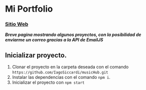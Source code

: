 # Mi Portfolio
### [Sitio Web](https://iagosiccardi.com.ar)


***Breve pagina mostrando algunos proyectos, con la posibilidad de enviarme un correo gracias a la API de EmailJS***
## Inicializar proyecto.

1) Clonar el proyecto en la carpeta deseada con el comando `https://github.com/IagoSiccardi/musicHub.git`
2) Instalar las dependencias con el comando `npm i`.
3) Inicializar el proyecto con `npm start`



 
